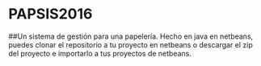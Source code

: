 # PAPSIS2016
##Un sistema de gestión para una papelería.
Hecho en java en netbeans, puedes clonar el repositorio a tu proyecto en netbeans o descargar el zip del proyecto e importarlo a tus proyectos de netbeans.


